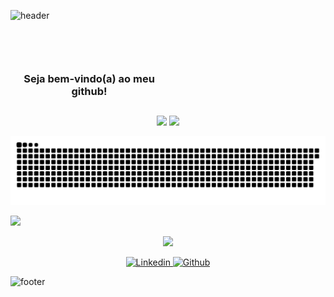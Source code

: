    ![header](https://capsule-render.vercel.app/api?type=waving&color=e77924&height=180&section=header&text=&fontAlignY=40)
   
   
   <p align="center">
    <h3 style="max-width: 50%" align="center"> <br><br><br> Seja bem-vindo(a) ao meu github! </h3>
    <h2></h2>
   </p>
   
   <p align="center">
       <img src="https://github-readme-stats.vercel.app/api?username=lrolivera&show_icons=true&theme=dracula&bg_color=333d5c&border_color=e77924&title_color=e77924&icon_color=e77924&border_radius=20&line_height=20&include_all_commits=true&count_private=true"">
       <img src="https://github-readme-stats.vercel.app/api/top-langs/?username=lrolivera&layout=compact&theme=dracula&bg_color=333d5c&border_color=e77924&title_color=e77924&icon_color=e77924&border_radius=20">
    </p>
    

   ![Snake animation](https://github.com/lrolivera/lrolivera/blob/output/github-contribution-grid-snake.svg)
   
   <p>
      <img src="https://media.giphy.com/media/xSVQgqlSTMXYs/giphy.gif" width=50px >
   </p>     
                                                                      
   <p align="center">
      <img src="https://media.giphy.com/media/oGb5zFRuwGoc8/giphy.gif" width=100px >                                                                    
    </p>   
                                                                           
   <p align="center">               
      <a href="https://www.linkedin.com/in/lrolivera/" >
         <img src="https://img.shields.io/static/v1?label=&logo=linkedin&message=Linkedln&color=e77924" alt="Linkedin">
      </a>
      <a href="https://github.com/lrolivera" >
         <img src="https://img.shields.io/static/v1?label=&logo=github&message=Github&color=e77924" alt="Github">
      </a>
   </p>
      
 
   ![footer](https://capsule-render.vercel.app/api?type=waving&color=333d5c&height=190&section=footer&text=&fontSize=10)
